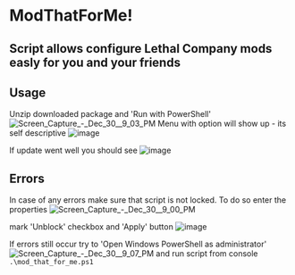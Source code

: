 
# ModThatForMe!
## Script allows configure Lethal Company mods easly for you and your friends

## Usage
Unzip downloaded package and 'Run with PowerShell'
![Screen_Capture_-_Dec_30__9_03_PM](https://github.com/jdrachal/mod_that_for_me/assets/89092342/0399f537-1a19-4e6f-96db-6e7950ddf1cb)
Menu with option will show up - its self descriptive
![image](https://github.com/jdrachal/mod_that_for_me/assets/89092342/2ba38b63-87b2-44c8-8d87-8fab14958d1e)


If update went well you should see
![image](https://github.com/jdrachal/mod_that_for_me/assets/89092342/2157886c-5289-433c-8c2d-f118af59637e)


## Errors
In case of any errors make sure that script is not locked.
To do so enter the properties
![Screen_Capture_-_Dec_30__9_00_PM](https://github.com/jdrachal/mod_that_for_me/assets/89092342/45c46cc2-d562-4ae0-b2e5-c5ca25d3e659)

mark 'Unblock' checkbox and 'Apply' button
![image](https://github.com/jdrachal/mod_that_for_me/assets/89092342/a3d4c324-7b1d-4f37-a237-97a253758a20)

If errors still occur try to 'Open Windows PowerShell as administrator'
![Screen_Capture_-_Dec_30__9_07_PM](https://github.com/jdrachal/mod_that_for_me/assets/89092342/2877a8d7-9742-4e5e-86fb-99d2423a355f)
and run script from console
`.\mod_that_for_me.ps1`
